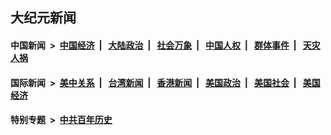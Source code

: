 ## 大纪元新闻

#### 中国新闻 &nbsp;>&nbsp; [中国经济](indexes/ncid283/README.md?05080045) &nbsp;| &nbsp; [大陆政治](indexes/ncid277/README.md?05080045) &nbsp;| &nbsp; [社会万象](indexes/ncid282/README.md?05080045) &nbsp;| &nbsp; [中国人权](indexes/ncid278/README.md?05080045) &nbsp;| &nbsp; [群体事件](indexes/ncid279/README.md?05080045) &nbsp;| &nbsp; [天灾人祸](indexes/ncid280/README.md?05080045)

#### 国际新闻 &nbsp;>&nbsp; [美中关系](indexes/nf1412576/README.md?05080045) &nbsp;| &nbsp; [台湾新闻](indexes/ncid1349361/README.md?05080045) &nbsp;| &nbsp; [香港新闻](indexes/ncid1349362/README.md?05080045) &nbsp;| &nbsp; [美国政治](indexes/ncid1078159/README.md?05080045) &nbsp;| &nbsp; [美国社会](indexes/ncid1078160/README.md?05080045) &nbsp;| &nbsp; [美国经济](indexes/ncid1078158/README.md?05080045)

#### 特别专题 &nbsp;>&nbsp; [中共百年历史](https://github.com/easy2view/epoch-special/blob/master/README.md?05080045)  
